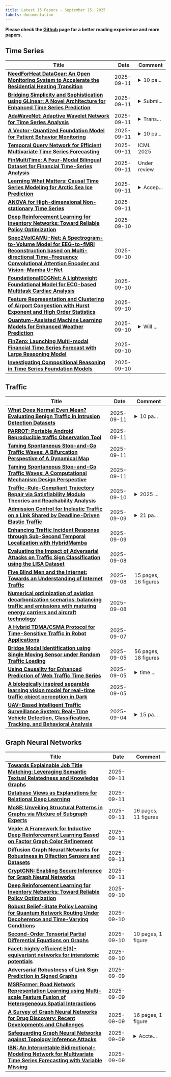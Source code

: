 ```yaml
---
title: Latest 15 Papers - September 15, 2025
labels: documentation
---
```

**Please check the [Github](https://github.com/zezhishao/MTS_Daily_ArXiv) page for a better reading experience and more papers.**

## Time Series
| **Title** | **Date** | **Comment** |
| --- | --- | --- |
| **[NeedForHeat DataGear: An Open Monitoring System to Accelerate the Residential Heating Transition](http://arxiv.org/abs/2509.06927v2)** | 2025-09-11 | <details><summary>10 pa...</summary><p>10 pages + 3 pages appendices</p></details> |
| **[Bridging Simplicity and Sophistication using GLinear: A Novel Architecture for Enhanced Time Series Prediction](http://arxiv.org/abs/2501.01087v4)** | 2025-09-11 | <details><summary>Submi...</summary><p>Submitted to Digital Signal Processing Journal</p></details> |
| **[AdaWaveNet: Adaptive Wavelet Network for Time Series Analysis](http://arxiv.org/abs/2405.11124v2)** | 2025-09-11 | <details><summary>Trans...</summary><p>Transactions on Machine Learning Research; code: https://github.com/comp-well-org/AdaWaveNet ; TMLR review: https://openreview.net/forum?id=m4bE9Y9FlX</p></details> |
| **[A Vector-Quantized Foundation Model for Patient Behavior Monitoring](http://arxiv.org/abs/2503.15221v3)** | 2025-09-11 | <details><summary>10 pa...</summary><p>10 pages (32 with references and supplementary material). Submitted to Elsevier's journal on Artificial Intelligence in Medicine</p></details> |
| **[Temporal Query Network for Efficient Multivariate Time Series Forecasting](http://arxiv.org/abs/2505.12917v2)** | 2025-09-11 | ICML 2025 |
| **[FinMultiTime: A Four-Modal Bilingual Dataset for Financial Time-Series Analysis](http://arxiv.org/abs/2506.05019v2)** | 2025-09-11 | Under review |
| **[Learning What Matters: Causal Time Series Modeling for Arctic Sea Ice Prediction](http://arxiv.org/abs/2509.09128v1)** | 2025-09-11 | <details><summary>Accep...</summary><p>Accepted and presented at the AI4TS Workshop @ IJCAI 2025 (non-archival)</p></details> |
| **[ANOVA for High-dimensional Non-stationary Time Series](http://arxiv.org/abs/2509.09079v1)** | 2025-09-11 |  |
| **[Deep Reinforcement Learning for Inventory Networks: Toward Reliable Policy Optimization](http://arxiv.org/abs/2306.11246v3)** | 2025-09-10 |  |
| **[Spec2VolCAMU-Net: A Spectrogram-to-Volume Model for EEG-to-fMRI Reconstruction based on Multi-directional Time-Frequency Convolutional Attention Encoder and Vision-Mamba U-Net](http://arxiv.org/abs/2505.09521v2)** | 2025-09-10 |  |
| **[FoundationalECGNet: A Lightweight Foundational Model for ECG-based Multitask Cardiac Analysis](http://arxiv.org/abs/2509.08961v1)** | 2025-09-10 |  |
| **[Feature Representation and Clustering of Airport Congestion with Hurst Exponent and High Order Statistics](http://arxiv.org/abs/2509.08952v1)** | 2025-09-10 |  |
| **[Quantum-Assisted Machine Learning Models for Enhanced Weather Prediction](http://arxiv.org/abs/2503.23408v2)** | 2025-09-10 | <details><summary>Will ...</summary><p>Will require more permissions and data to be republished later for academic rigor</p></details> |
| **[FinZero: Launching Multi-modal Financial Time Series Forecast with Large Reasoning Model](http://arxiv.org/abs/2509.08742v1)** | 2025-09-10 |  |
| **[Investigating Compositional Reasoning in Time Series Foundation Models](http://arxiv.org/abs/2502.06037v2)** | 2025-09-10 |  |

## Traffic
| **Title** | **Date** | **Comment** |
| --- | --- | --- |
| **[What Does Normal Even Mean? Evaluating Benign Traffic in Intrusion Detection Datasets](http://arxiv.org/abs/2509.09564v1)** | 2025-09-11 | <details><summary>10 pa...</summary><p>10 pages; accepted to SBP-BRiMS 2025 Poster Session</p></details> |
| **[PARROT: Portable Android Reproducible traffic Observation Tool](http://arxiv.org/abs/2509.09537v1)** | 2025-09-11 |  |
| **[Taming Spontaneous Stop-and-Go Traffic Waves: A Bifurcation Perspective of A Dynamical Map](http://arxiv.org/abs/2509.09466v1)** | 2025-09-11 |  |
| **[Taming Spontaneous Stop-and-Go Traffic Waves: A Computational Mechanism Design Perspective](http://arxiv.org/abs/2509.09441v1)** | 2025-09-11 |  |
| **[Traffic-Rule-Compliant Trajectory Repair via Satisfiability Modulo Theories and Reachability Analysis](http://arxiv.org/abs/2412.15837v2)** | 2025-09-10 | <details><summary>2025 ...</summary><p>2025 IEEE. Personal use of this material is permitted. Permission from IEEE must be obtained for all other uses, in any current or future media, including reprinting/republishing this material for advertising or promotional purposes, creating new collective works, for resale or redistribution to servers or lists, or reuse of any copyrighted component of this work in other works</p></details> |
| **[Admission Control for Inelastic Traffic on a Link Shared by Deadline-Driven Elastic Traffic](http://arxiv.org/abs/2509.08135v1)** | 2025-09-09 | <details><summary>21 pa...</summary><p>21 pages, 12 figures, unpublished/rejected manuscript circa 2018</p></details> |
| **[Enhancing Traffic Incident Response through Sub-Second Temporal Localization with HybridMamba](http://arxiv.org/abs/2504.03235v2)** | 2025-09-09 |  |
| **[Evaluating the Impact of Adversarial Attacks on Traffic Sign Classification using the LISA Dataset](http://arxiv.org/abs/2509.06835v1)** | 2025-09-08 |  |
| **[Five Blind Men and the Internet: Towards an Understanding of Internet Traffic](http://arxiv.org/abs/2509.06515v1)** | 2025-09-08 | 15 pages, 16 figures |
| **[Numerical optimization of aviation decarbonization scenarios: balancing traffic and emissions with maturing energy carriers and aircraft technology](http://arxiv.org/abs/2503.22435v2)** | 2025-09-08 |  |
| **[A Hybrid TDMA/CSMA Protocol for Time-Sensitive Traffic in Robot Applications](http://arxiv.org/abs/2509.06119v1)** | 2025-09-07 |  |
| **[Bridge Modal Identification using Single Moving Sensor under Random Traffic Loading](http://arxiv.org/abs/2509.05277v1)** | 2025-09-05 | 56 pages, 18 figures |
| **[Using Causality for Enhanced Prediction of Web Traffic Time Series](http://arxiv.org/abs/2502.00612v2)** | 2025-09-05 | <details><summary>time ...</summary><p>time series, web service, web traffic, causality, more experiments</p></details> |
| **[A biologically inspired separable learning vision model for real-time traffic object perception in Dark](http://arxiv.org/abs/2509.05012v1)** | 2025-09-05 |  |
| **[UAV-Based Intelligent Traffic Surveillance System: Real-Time Vehicle Detection, Classification, Tracking, and Behavioral Analysis](http://arxiv.org/abs/2509.04624v1)** | 2025-09-04 | <details><summary>15 pa...</summary><p>15 pages, 8 figures, 2 tables</p></details> |

## Graph Neural Networks
| **Title** | **Date** | **Comment** |
| --- | --- | --- |
| **[Towards Explainable Job Title Matching: Leveraging Semantic Textual Relatedness and Knowledge Graphs](http://arxiv.org/abs/2509.09522v1)** | 2025-09-11 |  |
| **[Database Views as Explanations for Relational Deep Learning](http://arxiv.org/abs/2509.09482v1)** | 2025-09-11 |  |
| **[MoSE: Unveiling Structural Patterns in Graphs via Mixture of Subgraph Experts](http://arxiv.org/abs/2509.09337v1)** | 2025-09-11 | 16 pages, 11 figures |
| **[Vejde: A Framework for Inductive Deep Reinforcement Learning Based on Factor Graph Color Refinement](http://arxiv.org/abs/2509.09219v1)** | 2025-09-11 |  |
| **[Diffusion Graph Neural Networks for Robustness in Olfaction Sensors and Datasets](http://arxiv.org/abs/2506.00455v3)** | 2025-09-11 |  |
| **[CryptGNN: Enabling Secure Inference for Graph Neural Networks](http://arxiv.org/abs/2509.09107v1)** | 2025-09-11 |  |
| **[Deep Reinforcement Learning for Inventory Networks: Toward Reliable Policy Optimization](http://arxiv.org/abs/2306.11246v3)** | 2025-09-10 |  |
| **[Robust Belief-State Policy Learning for Quantum Network Routing Under Decoherence and Time-Varying Conditions](http://arxiv.org/abs/2509.08654v1)** | 2025-09-10 |  |
| **[Second-Order Tensorial Partial Differential Equations on Graphs](http://arxiv.org/abs/2509.02015v2)** | 2025-09-10 | 10 pages, 1 figure |
| **[Facet: highly efficient E(3)-equivariant networks for interatomic potentials](http://arxiv.org/abs/2509.08418v1)** | 2025-09-10 |  |
| **[Adversarial Robustness of Link Sign Prediction in Signed Graphs](http://arxiv.org/abs/2401.10590v3)** | 2025-09-09 |  |
| **[MSRFormer: Road Network Representation Learning using Multi-scale Feature Fusion of Heterogeneous Spatial Interactions](http://arxiv.org/abs/2509.05685v2)** | 2025-09-09 |  |
| **[A Survey of Graph Neural Networks for Drug Discovery: Recent Developments and Challenges](http://arxiv.org/abs/2509.07887v1)** | 2025-09-09 | 16 pages, 1 figure |
| **[Safeguarding Graph Neural Networks against Topology Inference Attacks](http://arxiv.org/abs/2509.05429v2)** | 2025-09-09 | <details><summary>Accte...</summary><p>Acctepted by ACM CCS'25</p></details> |
| **[IBN: An Interpretable Bidirectional-Modeling Network for Multivariate Time Series Forecasting with Variable Missing](http://arxiv.org/abs/2509.07725v1)** | 2025-09-09 |  |

